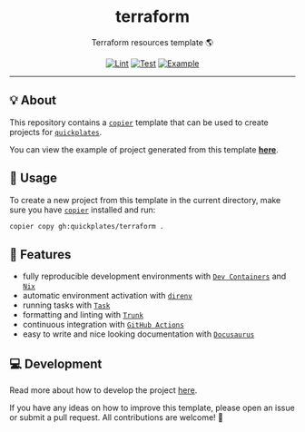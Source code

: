 <h1 align="center">terraform</h1>

<div align="center">

Terraform resources template 🌎

[![Lint](https://github.com/quickplates/terraform/actions/workflows/lint.yaml/badge.svg)](https://github.com/quickplates/terraform/actions/workflows/lint.yaml)
[![Test](https://github.com/quickplates/terraform/actions/workflows/test.yaml/badge.svg)](https://github.com/quickplates/terraform/actions/workflows/test.yaml)
[![Example](https://github.com/quickplates/terraform/actions/workflows/example.yaml/badge.svg)](https://github.com/quickplates/terraform/actions/workflows/example.yaml)

</div>

---

## 💡 About

This repository contains a [`copier`](https://copier.readthedocs.io) template
that can be used to create projects for
[`quickplates`](https://github.com/quickplates).

You can view the example of project generated from this template
[**here**](https://github.com/quickplates/terraform-example).

## 📜 Usage

To create a new project from this template in the current directory,
make sure you have [`copier`](https://copier.readthedocs.io) installed and run:

```sh
copier copy gh:quickplates/terraform .
```

## 🚀 Features

- fully reproducible development environments with
  [`Dev Containers`](https://code.visualstudio.com/docs/remote/containers)
  and [`Nix`](https://nixos.org)
- automatic environment activation with [`direnv`](https://direnv.net)
- running tasks with [`Task`](https://taskfile.dev)
- formatting and linting with [`Trunk`](https://trunk.io)
- continuous integration with [`GitHub Actions`](https://github.com/features/actions)
- easy to write and nice looking documentation
  with [`Docusaurus`](https://docusaurus.io)

## 💻 Development

Read more about how to develop the project
[here](https://github.com/quickplates/terraform/blob/main/CONTRIBUTING.md).

If you have any ideas on how to improve this template,
please open an issue or submit a pull request.
All contributions are welcome! 🤗
